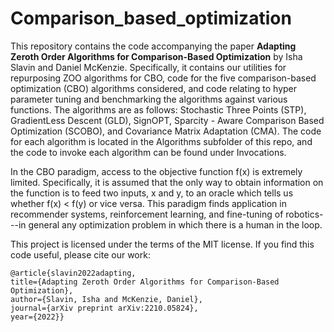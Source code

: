 # Comparison_based_optimization
This repository contains the code accompanying the paper __Adapting Zeroth Order Algorithms for Comparison-Based Optimization__ by Isha Slavin and Daniel McKenzie. Specifically, it contains our utilities for repurposing ZOO algorithms for CBO, code for the five comparison-based optimization (CBO) algorithms considered, and code relating to hyper parameter tuning and benchmarking the algorithms against various functions. The algorithms are as follows: Stochastic Three Points (STP), GradientLess Descent (GLD), SignOPT, Sparcity - Aware Comparison Based Optimization (SCOBO), and Covariance Matrix Adaptation (CMA). The code for each algorithm is located in the Algorithms subfolder of this repo, and the code to invoke each algorithm can be found under Invocations.

In the CBO paradigm, access to the objective function f(x) is extremely limited. Specifically, it is assumed that the only way to obtain information on the function is to feed two inputs, x and y, to an oracle which tells us whether f(x) < f(y) or vice versa. This paradigm finds application in recommender systems, reinforcement learning, and fine-tuning of robotics---in general any optimization problem in which there is a human in the loop.

This project is licensed under the terms of the MIT license. If you find this code useful, please cite our work:

	@article{slavin2022adapting,
  	title={Adapting Zeroth Order Algorithms for Comparison-Based Optimization},
  	author={Slavin, Isha and McKenzie, Daniel},
  	journal={arXiv preprint arXiv:2210.05824},
  	year={2022}}


